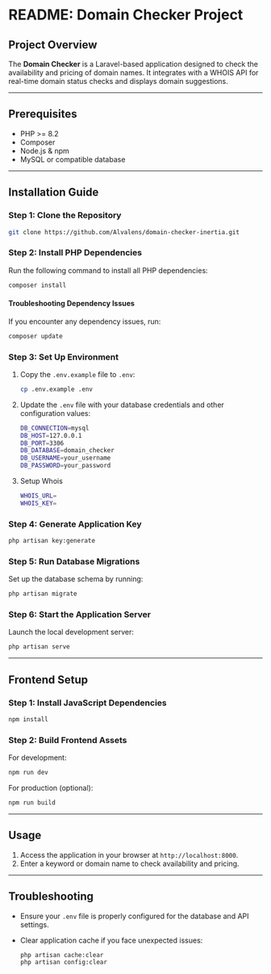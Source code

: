 # README: Domain Checker Project

## Project Overview

The **Domain Checker** is a Laravel-based application designed to check the availability and pricing of domain names. It integrates with a WHOIS API for real-time domain status checks and displays domain suggestions.

---

## Prerequisites

* PHP >= 8.2
* Composer
* Node.js & npm
* MySQL or compatible database

---

## Installation Guide

### Step 1: Clone the Repository

```bash
git clone https://github.com/Alvalens/domain-checker-inertia.git
```

### Step 2: Install PHP Dependencies

Run the following command to install all PHP dependencies:

```bash
composer install
```

#### Troubleshooting Dependency Issues

If you encounter any dependency issues, run:

```bash
composer update
```

### Step 3: Set Up Environment

1. Copy the `.env.example` file to `.env`:

   ```bash
   cp .env.example .env
   ```
2. Update the `.env` file with your database credentials and other configuration values:

   ```bash
   DB_CONNECTION=mysql
   DB_HOST=127.0.0.1
   DB_PORT=3306
   DB_DATABASE=domain_checker
   DB_USERNAME=your_username
   DB_PASSWORD=your_password
   ```
3. Setup Whois

   ```bash
   WHOIS_URL=
   WHOIS_KEY=
   ```

### Step 4: Generate Application Key

```bash
php artisan key:generate
```

### Step 5: Run Database Migrations

Set up the database schema by running:

```bash
php artisan migrate
```

### Step 6: Start the Application Server

Launch the local development server:

```bash
php artisan serve
```

---

## Frontend Setup

### Step 1: Install JavaScript Dependencies

```bash
npm install
```

### Step 2: Build Frontend Assets

For development:

```bash
npm run dev
```

For production (optional):

```bash
npm run build
```

---

## Usage

1. Access the application in your browser at `http://localhost:8000`.
2. Enter a keyword or domain name to check availability and pricing.

---

## Troubleshooting

* Ensure your `.env` file is properly configured for the database and API settings.
* Clear application cache if you face unexpected issues:

  ```bash
  php artisan cache:clear
  php artisan config:clear
  ```
